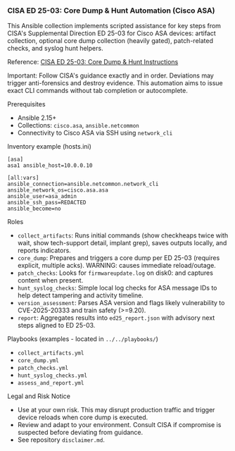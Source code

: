 ### CISA ED 25-03: Core Dump & Hunt Automation (Cisco ASA)

This Ansible collection implements scripted assistance for key steps from CISA's Supplemental Direction ED 25-03 for Cisco ASA devices: artifact collection, optional core dump collection (heavily gated), patch-related checks, and syslog hunt helpers.

Reference: [CISA ED 25-03: Core Dump & Hunt Instructions](https://www.cisa.gov/news-events/directives/supplemental-direction-ed-25-03-core-dump-and-hunt-instructions)

Important: Follow CISA's guidance exactly and in order. Deviations may trigger anti-forensics and destroy evidence. This automation aims to issue exact CLI commands without tab completion or autocomplete.

Prerequisites
- Ansible 2.15+
- Collections: `cisco.asa`, `ansible.netcommon`
- Connectivity to Cisco ASA via SSH using `network_cli`

Inventory example (hosts.ini)
```
[asa]
asa1 ansible_host=10.0.0.10

[all:vars]
ansible_connection=ansible.netcommon.network_cli
ansible_network_os=cisco.asa.asa
ansible_user=asa_admin
ansible_ssh_pass=REDACTED
ansible_become=no
```

Roles
- `collect_artifacts`: Runs initial commands (show checkheaps twice with wait, show tech-support detail, implant grep), saves outputs locally, and reports indicators.
- `core_dump`: Prepares and triggers a core dump per ED 25-03 (requires explicit, multiple acks). WARNING: causes immediate reload/outage.
- `patch_checks`: Looks for `firmwareupdate.log` on disk0: and captures content when present.
- `hunt_syslog_checks`: Simple local log checks for ASA message IDs to help detect tampering and activity timeline.
- `version_assessment`: Parses ASA version and flags likely vulnerability to CVE-2025-20333 and train safety (>=9.20).
- `report`: Aggregates results into `ed25_report.json` with advisory next steps aligned to ED 25-03.

Playbooks (examples - located in `../../playbooks/`)
- `collect_artifacts.yml`
- `core_dump.yml`
- `patch_checks.yml`
- `hunt_syslog_checks.yml`
- `assess_and_report.yml`

Legal and Risk Notice
- Use at your own risk. This may disrupt production traffic and trigger device reloads when core dump is executed.
- Review and adapt to your environment. Consult CISA if compromise is suspected before deviating from guidance.
- See repository `disclaimer.md`.


